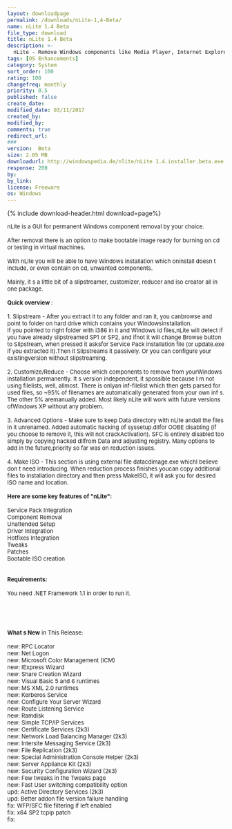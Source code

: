 ```yaml
---
layout: downloadpage
permalink: /downloads/nLite-1,4-Beta/
name: nLite 1.4 Beta
file_type: download
title: nLite 1.4 Beta
description: >-
  nLite - Remove Windows components like Media Player, Internet Explorer, Outlook Express...
tags: [OS Enhancements]
category: System
sort_order: 100
rating: 100
changefreq: monthly
priority: 0.5
published: false
create_date:
modified_date: 03/11/2017
created_by:
modified_by:
comments: true
redirect_url:
###
version:  Beta
size: 2.05 MB
downloadurl: http://windowspedia.de/nlite/nLite 1.4.installer.beta.exe
response: 200
by:
by_link:
license: Freeware
os: Windows
---
```


{% include download-header.html download=page%}

<p style="fix-download-text !important">
<p><font size="2"><p>nLite is a GUI for permanent Windows component removal by your choice.<br />
<br />
After removal there is an option to make bootable image ready for burning on cd or testing in virtual machines. <br />
<br />
With nLite you will be able to have Windows installation which oninstall doesn t include, or even contain on cd, unwanted components.<br />
<br />
Mainly, it s a little bit of a slipstreamer, customizer, reducer and iso creator all in one package.<br />
<br />
<strong>Quick overview </strong>:<br />
<br />
1. Slipstream - After you extract it to any folder and ran it, you canbrowse and point to folder on hard drive which contains your Windowsinstallation.<br />
If you pointed to right folder with i386 in it and Windows id files,nLite will detect if you have already slipstreamed SP1 or SP2, and ifnot it will change Browse button to Slipstream, when pressed it asksfor Service Pack installation file (or update.exe if you extracted it).Then it Slipstreams it passively. Or you can configure your existingversion without slipstreaming.<br />
<br />
2. Customize/Reduce - Choose which components to remove from yourWindows installation permanently. It s version independent, it spossible because I m not using filelists, well, allmost. There is onlyan inf-filelist which then gets parsed for used files, so ~95% of filenames are automatically generated from your own inf s. The other 5% aremanually added. Most likely nLite will work with future versions ofWindows XP without any problem.<br />
<br />
3. Advanced Options - Make sure to keep Data directory with nLite andall the files in it unrenamed. Added automatic hacking of syssetup.dllfor OOBE disabling (if you choose to remove it, this will not crackActivation). SFC is entirely disabled too simply by copying hacked dllfrom Data and adjusting registry. Many options to add in the future,priority so far was on reduction issues.<br />
<br />
4. Make ISO - This section is using external file datacdimage.exe whichI believe don t need introducing. When reduction process finishes youcan copy additional files to installation directory and then press MakeISO, it will ask you for desired ISO name and location. <br />
<br />
<span><strong>Here are some key features of "nLite":</strong></span><br />
<br />
Service Pack Integration<br />
Component Removal<br />
Unattended Setup<br />
Driver Integration<br />
Hotfixes Integration<br />
Tweaks<br />
Patches<br />
Bootable ISO creation<br />
<br />
<br />
<span><strong>Requirements:</strong></span><br />
<br />
You need .NET Framework 1.1 in order to run it.</p>
<!-- google_ad_section_end -->
<p>&#160;</p>
<div class="celltext_big"><br />
<br />
<strong>What s New</strong> in This Release:<br />
<br />
new: RPC Locator <br />
new: Net Logon <br />
new: Microsoft Color Management (ICM) <br />
new: IExpress Wizard <br />
new: Share Creation Wizard <br />
new: Visual Basic 5 and 6 runtimes <br />
new: MS XML 2.0 runtimes <br />
new: Kerberos Service <br />
new: Configure Your Server Wizard <br />
new: Route Listening Service <br />
new: Ramdisk <br />
new: Simple TCP/IP Services <br />
new: Certificate Services (2k3) <br />
new: Network Load Balancing Manager (2k3) <br />
new: Intersite Messaging Service (2k3) <br />
new: File Replication (2k3) <br />
new: Special Administration Console Helper (2k3) <br />
new: Server Appliance Kit (2k3) <br />
new: Security Configuration Wizard (2k3) <br />
new: Few tweaks in the Tweaks page <br />
new: Fast User switching compatibility option <br />
upd: Active Directory Services (2k3) <br />
upd: Better addon file version failure handling <br />
fix: WFP/SFC file filtering if left enabled <br />
fix: x64 SP2 tcpip patch <br />
fix:</div></p></p>
